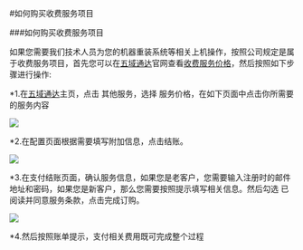 
<!-- --- tag: 客户中心 上机操作 重装系统 faq -->

#如何购买收费服务项目

###如何购买收费服务项目

如果您需要我们技术人员为您的机器重装系统等相关上机操作，按照公司规定是属于收费服务项目，首先您可以在[五域通达](www.51hosting.com)官网查看[收费服务价格](http://www.51hosting.com/services/service-price.html)，然后按照如下步骤进行操作:

*1.在[五域通达](www.51hosting.com)主页，点击 其他服务，选择 服务价格，在如下页面中点击你所需要的服务内容

![](http://ww1.sinaimg.cn/large/a74e55b4jw1e3ibg7hl8nj.jpg)

*2.在配置页面根据需要填写附加信息，点击结账。

![](http://ww4.sinaimg.cn/large/a74eed94jw1e3ibe9x9qfj.jpg)

*3.在支付结账页面，确认服务信息，如果您是老客户，您需要输入注册时的邮件地址和密码，如果您是新客户，那么您需要按照提示填写相关信息。然后勾选 已阅读并同意服务条款，点击完成订购。

![](http://ww2.sinaimg.cn/large/bfadf3bejw1e3ibsciew3j.jpg)

*4.然后按照账单提示，支付相关费用既可完成整个过程